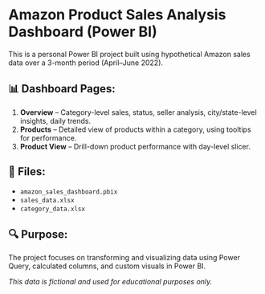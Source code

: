 # Amazon Product Sales Analysis Dashboard (Power BI)

This is a personal Power BI project built using hypothetical Amazon sales data over a 3-month period (April–June 2022).

## 📊 Dashboard Pages:
1. **Overview** – Category-level sales, status, seller analysis, city/state-level insights, daily trends.
2. **Products** – Detailed view of products within a category, using tooltips for performance.
3. **Product View** – Drill-down product performance with day-level slicer.

## 📁 Files:
- `amazon_sales_dashboard.pbix`
- `sales_data.xlsx`
- `category_data.xlsx`

## 🔍 Purpose:
The project focuses on transforming and visualizing data using Power Query, calculated columns, and custom visuals in Power BI.

*This data is fictional and used for educational purposes only.*
